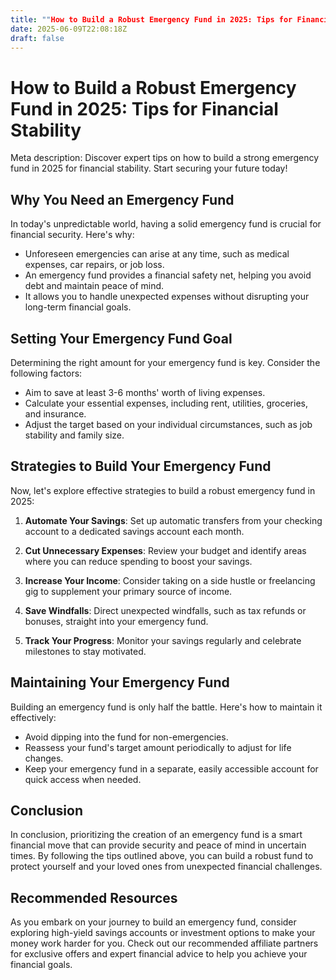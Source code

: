 ```yaml
---
title: ""How to Build a Robust Emergency Fund in 2025: Tips for Financial Stability""
date: 2025-06-09T22:08:18Z
draft: false
---
```


# How to Build a Robust Emergency Fund in 2025: Tips for Financial Stability

Meta description: Discover expert tips on how to build a strong emergency fund in 2025 for financial stability. Start securing your future today!

## Why You Need an Emergency Fund

In today's unpredictable world, having a solid emergency fund is crucial for financial security. Here's why:

- Unforeseen emergencies can arise at any time, such as medical expenses, car repairs, or job loss.
- An emergency fund provides a financial safety net, helping you avoid debt and maintain peace of mind.
- It allows you to handle unexpected expenses without disrupting your long-term financial goals.

## Setting Your Emergency Fund Goal

Determining the right amount for your emergency fund is key. Consider the following factors:

- Aim to save at least 3-6 months' worth of living expenses.
- Calculate your essential expenses, including rent, utilities, groceries, and insurance.
- Adjust the target based on your individual circumstances, such as job stability and family size.

## Strategies to Build Your Emergency Fund

Now, let's explore effective strategies to build a robust emergency fund in 2025:

1. **Automate Your Savings**: Set up automatic transfers from your checking account to a dedicated savings account each month.

2. **Cut Unnecessary Expenses**: Review your budget and identify areas where you can reduce spending to boost your savings.

3. **Increase Your Income**: Consider taking on a side hustle or freelancing gig to supplement your primary source of income.

4. **Save Windfalls**: Direct unexpected windfalls, such as tax refunds or bonuses, straight into your emergency fund.

5. **Track Your Progress**: Monitor your savings regularly and celebrate milestones to stay motivated.

## Maintaining Your Emergency Fund

Building an emergency fund is only half the battle. Here's how to maintain it effectively:

- Avoid dipping into the fund for non-emergencies.
- Reassess your fund's target amount periodically to adjust for life changes.
- Keep your emergency fund in a separate, easily accessible account for quick access when needed.

## Conclusion

In conclusion, prioritizing the creation of an emergency fund is a smart financial move that can provide security and peace of mind in uncertain times. By following the tips outlined above, you can build a robust fund to protect yourself and your loved ones from unexpected financial challenges.

## Recommended Resources

As you embark on your journey to build an emergency fund, consider exploring high-yield savings accounts or investment options to make your money work harder for you. Check out our recommended affiliate partners for exclusive offers and expert financial advice to help you achieve your financial goals.